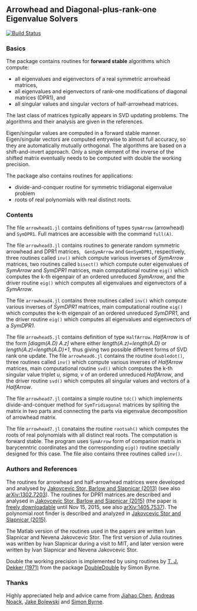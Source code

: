 ## Arrowhead and Diagonal-plus-rank-one Eigenvalue Solvers

[![Build Status](https://travis-ci.org/ivanslapnicar/Arrowhead.jl.svg?branch=master)](https://travis-ci.org/ivanslapnicar/Arrowhead.jl?branch=master)

### Basics

The package contains routines for __forward stable__ algorithms which compute:
* all eigenvalues and eigenvectors of a real symmetric arrowhead matrices,
* all eigenvalues and eigenvectors of rank-one modifications of diagonal matrices (DPR1), and
* all singular values and singular vectors of half-arrowhead matrices.

The last class of matrices typically appears in SVD updating problems.
The algorithms and their analysis are given in the references.

Eigen/singular values are computed in a forward stable manner. Eigen/singular vectors are
computed entrywise to almost full accuracy, so they are automatically mutually
orthogonal.  The algorithms are based on a shift-and-invert approach.  Only a
single element of the inverse of the shifted matrix eventually needs to
be computed with double the working precision.

The package also contains routines for applications:
* divide-and-conquer routine for symmetric tridiagonal eigenvalue problem
* roots of real polynomials with real distinct roots.


### Contents

The file `arrowhead1.jl` contains definitions of types `SymArrow` (arrowhead) and `SymDPR1`. Full matrices are accessible with the command `full(A)`.

The file `arrowhead3.jl` contains routines to generate random symmetric
arrowhead and DPR1 matrices, ` GenSymArrow` and `GenSymDPR1`, respectively,
three routines called `inv()` which compute various inverses of _SymArrow_
matrices, two routines called `bisect()` which compute outer eigenvalues of
_SymArrow_ and _SymDPR1_ matrices, main computational routine `eig()` which
computes the k-th eigenpair of an ordered unreduced  _SymArrow_,
and the driver routine `eig()` which computes all eigenvalues and
eigenvectors of a _SymArrow_.

The file `arrowhead4.jl` contains three routines called `inv()` which compute
various inverses of _SymDPR1_ matrices, main computational routine `eig()`
which computes the k-th eigenpair of an ordered unreduced _SymDPR1_,
and the driver routine `eig()` which computes all eigenvalues and
eigenvectors of a _SymDPR1_.

The file `arrowhead5.jl` contains definition of type `HalfArrow`.
_HalfArrow_ is of the form _[diagm(A.D) A.z]_ where either
_length(A.z)=length(A.D)_
or _length(A.z)=length(A.D)+1_, thus giving two possible different forms of
SVD rank one update.  The file `arrowhead6.jl` contains the routine
`doubledot()`, three routines called `inv()` which compute
various inverses of _HalfArrow_ matrices, main computational routine `svd()`
which computes the k-th singular value triplet _u, sigma, v_ of an ordered
unreduced _HalfArrow_,  and the driver routine `svd()` which computes all
singular values and vectors of a _HalfArrow_.

The file `arrowhead7.jl` contains a simple routine `tdc()` which implements
divide-and-conquer method for `SymTridiagonal` matrices by spliting the matrix
in two parts  and connecting the parts via eigenvalue decomposition of
arrowhead matrix.

The file `arrowhead7.jl` conatains the routine `rootsah()` which computes the
roots of real polynomials with all distinct real roots. The computation is
forward stable. The program uses `SymArrow` form of companion matrix in
barycenntric coordinates and
the corresponding `eig()` routine specially designed for this case.
The file also contains three routines called `inv()`.


### Authors and References

The routines for arrowhead and half-arrowhead matrices
were developed and analysed by [Jakovcevic Stor, Barlow and
Slapnicar (2013)][JSB2013]
(see also [arXiv:1302.7203][JSB2013a]).
The routines for DPR1 matrices are described and analysed in [Jakovcevic
Stor, Barlow and Slapnicar (2015)][JSB2015] (the paper is [freely downloadable](http://authors.elsevier.com/a/1Rmlt5YnCLEdU) until
Nov 15, 2015, see also [arXiv:1405.7537][JSB2015a]). The polynomial root finder is described and analyzed
in [Jakovcevic Stor and Slapnicar (2015)][JS2015].

The Matlab version of the
routines used in the papers are written Ivan Slapnicar and Nevena Jakovcevic
Stor. The first version of Julia routines was written by Ivan Slapnicar during a visit
to MIT, and later version were written by Ivan Slapnicar and Nevena Jakovcevic Stor.


Double the working precision is implemented by using routines by
[T. J. Dekker (1971)][dekker1971] from the package [DoubleDouble][byrne2014]
by Simon Byrne.

### Thanks

Highly appreciated help and advice came from [Jiahao Chen][jiahao],
[Andreas Noack][andreasnoack], [Jake Bolewski][jakebolewski] and
[Simon Byrne][simonbyrne].


[JSB2013]: http://www.sciencedirect.com/science/article/pii/S0024379513006265 "Nevena Jakovcevic Stor, Ivan Slapnicar and Jesse L. Barlow, 'Accurate eigenvalue decomposition of real symmetric arrowhead matrices and applications', Linear Algebra and its Applications, Vol. 464 (2015) 62-89, DOI: 10.1016/j.laa.2013.10.007"

[JSB2013a]: http://arxiv.org/abs/1302.7203 "Nevena Jakovcevic Stor, Ivan Slapnicar and Jesse L. Barlow, 'Accurate eigenvalue decomposition of arrowhead matrices and applications', arXiv:1302.7203v3"

[JSB2015]: http://www.sciencedirect.com/science/article/pii/S0024379515005406 "Nevena Jakovcevic Stor, Ivan Slapnicar and Jesse L. Barlow, 'Forward stable eigenvalue decomposition of rank-one modifications of diagonal matrices', Linear Algebra and its Applications, Vol. 487 (2015) 301-315, DOI: 10.1016/j.laa.2015.09.025"

[JSB2015a]: http://arxiv.org/abs/1405.7537 "Nevena Jakovcevic Stor, Ivan Slapnicar and Jesse L. Barlow, 'Forward stable eigenvalue decomposition of rank-one modifications of diagonal matrices', arXiv:1405.7537v2"

[JS2015]: http://arxiv.org/abs/1509.06224 "Nevena Jakovcevic Stor and Ivan Slapnicar, 'Forward stable computation of roots of real polynomials with only real distinct roots', arXiv:1509.06224v1"

[dekker1971]: http://link.springer.com/article/10.1007%2FBF01397083  "T.J. Dekker (1971) 'A floating-point technique for extending the available precision', Numerische Mathematik, Volume 18, Issue 3, pp 224-242"

[byrne2014]: https://github.com/simonbyrne/DoubleDouble.jl

[jiahao]: https://github.com/jiahao
[andreasnoack]: https://github.com/andreasnoack
[jakebolewski]: https://github.com/jakebolewski
[simonbyrne]: https://github.com/simonbyrne
